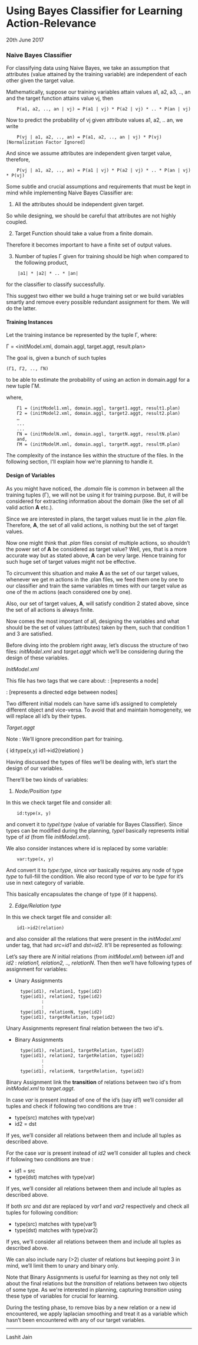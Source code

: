 # Using Bayes Classifier for Learning Action-Relevance 

20th June 2017

### Naive Bayes Classifier

For classifying data using Naive Bayes, we take an assumption that attributes (value attained by the training variable) are independent of each other given the target value. 

Mathematically, suppose our training variables attain values a1, a2, a3, .., an and the target function attains value vj, then
		
		P(a1, a2, .., an | vj) = P(a1 | vj) * P(a2 | vj) * .. * P(an | vj)
 
Now to predict the probability of vj given attribute values a1, a2, .. an, we write

        P(vj | a1, a2, .., an) = P(a1, a2, .., an | vj) * P(vj)[Normalization Factor Ignored]
 
And since we assume attributes are independent given target value, therefore,

        P(vj | a1, a2, .., an) = P(a1 | vj) * P(a2 | vj) * .. * P(an | vj) * P(vj)

Some subtle and crucial assumptions and requirements that must be kept in mind while implementing Naive Bayes Classifier are:
 
1. All the attributes should be independent given target. 

So while designing, we should be careful that attributes are not highly coupled.

2. Target Function should take a value from a finite domain.

Therefore it becomes important to have a finite set of output values.

3. Number of tuples Γ given for training should be high when compared to the following product,

		|a1| * |a2| * .. * |an|

for the classifier to classify successfully.

This suggest two either we build a huge training set or we build variables smartly and remove every possible redundant assignment for them. We will do the latter.

#### Training Instances

Let the training instance be represented by the tuple Γ, where:
 
Γ = <initModel.xml, domain.aggl, target.aggt, result.plan>
 
The goal is, given a bunch of such tuples 

	(Γ1, Γ2, .., ΓN)

to be able to estimate the probability of using an action in domain.aggl for a new tuple ΓM.
 
where,

        Γ1 = (initModel1.xml, domain.aggl, target1.aggt, result1.plan)
        Γ2 = (initModel2.xml, domain.aggl, target2.aggt, result2.plan)
        …
        ...
        ...
        ΓN = (initModelN.xml, domain.aggl, targetN.aggt, resultN.plan)
        and,
        ΓM = (initModelM.xml, domain.aggl, targetM.aggt, resultM.plan)

The complexity of the instance lies within the structure of the files. In the following section, I'll explain how we're planning to handle it.

#### Design of Variables
 
As you might have noticed, the *.domain* file is common in between all the training tuples (Γ), we will not be using it for training purpose. But, it will be considered for extracting information about the domain (like the set of all valid action **A** etc.).
 
Since we are interested in plans, the target values must lie in the *.plan* file. Therefore, **A**, the set of all valid actions, is nothing but the set of target values.
 
Now one might think that *.plan* files consist of multiple actions, so shouldn’t the power set of **A** be considered as target value? Well, yes, that is a more accurate way but as stated above, **A** can be very large. Hence training for such huge set of target values might not be effective. 
 
To circumvent this situation and make **A** as the set of our target values, whenever we get m actions in the .plan files, we feed them one by one to our classifier and train the same variables m times with our target value as one of the m actions (each considered one by one).
 
Also, our set of target values, **A**, will satisfy condition 2 stated above, since the set of all actions is always finite.
 
Now comes the most important of all, designing the variables and what should be the set of values (attributes) taken by them, such that condition 1 and 3 are satisfied. 
 
Before diving into the problem right away, let’s discuss the structure of two files: *initModel.xml* and *target.aggt* which we’ll be considering during the design of these variables.
 
 
*InitModel.xml*
 
This file has two tags that we care about:
<symbol id=”number” type=”name”>         : [represents a node]
<link src=”id1” dst=”id2” label=”name”>    : [represents a directed edge between nodes]
 
Two different initial models can have same id’s assigned to completely different object and vice-versa. To avoid that and maintain homogeneity, we will replace all id’s by their types.

*Target.aggt*
 
Note : We’ll ignore precondition part for training. 
 
{
	id:type(x,y)
	id1->id2(relation)
}
 
 
Having discussed the types of files we’ll be dealing with, let’s start the design of our variables.
 
There’ll be two kinds of variables:
 
1. *Node/Position type*

In this we check target file and consider all:

        id:type(x, y)

and convert it to *typeI:type* (value of variable for Bayes Classifier). Since types can be modified during the planning, *typeI* basically represents initial type of *id* (from file *initModel.xml*).
 
We also consider instances where id is replaced by some variable:

	    var:type(x, y)

And convert it to *type:type*, since *var* basically requires any node of type *type* to full-fill the condition. We also record type of *var* to be *type* for it’s use in next category of variable. 

This basically encapsulates the change of type (if it happens).
 
2. *Edge/Relation type*
 
In this we check target file and consider all:

    	id1->id2(relation)

and also consider all the relations that were present in the *initModel.xml* under *<link>* tag, that had *src=id1* and *dst=id2*. It’ll be represented as following:
 
Let’s say there are *N* initial relations (from *initModel.xml*) between *id1* and *id2* : *relation1, relation2, .., relationN*. Then then we’ll have following types of assignment for variables:
 
 
* Unary Assignments
	
        type(id1), relation1, type(id2)
    	type(id1), relation2, type(id2)
    			:
    			:
    	type(id1), relationN, type(id2)
    	type(id1), targetRelation, type(id2)

Unary Assignments represent final relation between the two id's.
     
* Binary Assignments
	
        type(id1), relation1, targetRelation, type(id2)
    	type(id1), relation2, targetRelation, type(id2)
    			:
    			:
    	type(id1), relationN, targetRelation, type(id2)

Binary Assignment link the **transition** of relations between two id's from *initModel.xml* to *target.aggt*.
	
In case *var* is present instead of one of the id’s (say *id1*) we’ll consider all *<link>* tuples and check if following two conditions are true : 
* type(src) matches with type(var)
* id2 = dst
 
If yes, we’ll consider all relations between them and include all tuples as described above. 
 
For the case *var* is present instead of *id2*  we’ll consider all *<link>* tuples and check if following two conditions are true : 
* id1 = src
* type(dst) matches with type(var)
 
If yes, we’ll consider all relations between them and include all tuples as described above. 
 
If both *src* and *dst* are replaced by *var1* and *var2* respectively and check all *<link>* tuples for following condition:
* type(src) matches with type(var1)
* type(dst) matches with type(var2)
 
If yes, we’ll consider all relations between them and include all tuples as described above.
 
We can also include nary (>2) cluster of relations but keeping point 3 in mind, we’ll limit them to unary and binary only.

Note that Binary Assignments is useful for learning as they not only tell about the final relations but the *transition* of relations between two objects of some type. As we're interested in planning, capturing *transition* using these type of variables for crucial for learning. 
 
During the testing phase, to remove bias by a new relation or a new id encountered, we apply laplacian smoothing and treat it as a variable which hasn’t been encountered with any of our target variables.


* * *

Lashit Jain
